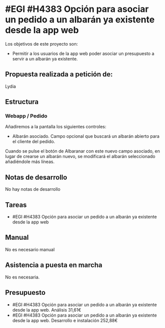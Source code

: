 # #EGI #H4383 Opción para asociar un pedido a un albarán ya existente desde la app web

Los objetivos de este proyecto son:
+ Permitir a los usuarios de la app web poder asociar un presupuesto a servir a un albarán ya existente.

## Propuesta realizada a petición de:
Lydia

## Estructura

### Webapp / Pedido
Añadiremos a la pantalla los siguientes controles:
+ Albarán asociado. Campo opcional que buscará un albarán abierto para el cliente del pedido.

Cuando se pulse el botón de Albaranar con este nuevo campo asociado, en lugar de crearse un albarán nuevo, se modificará el albarán seleccionado añadiéndole más líneas.


## Notas de desarrollo
No hay notas de desarrollo


## Tareas
* #EGI #H4383 Opción para asociar un pedido a un albarán ya existente desde la app web


## Manual
No es necesario manual

## Asistencia a puesta en marcha
No es necesaria.

## Presupuesto
* #EGI #H4383 Opción para asociar un pedido a un albarán ya existente desde la app web. Análisis 31,61€
* #EGI #H4383 Opción para asociar un pedido a un albarán ya existente desde la app web. Desarrollo e instalación 252,88€
